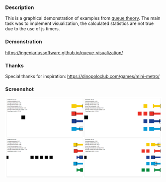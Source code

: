 ### Description

This is a graphical demonstration of examples from [queue theory](https://en.wikipedia.org/wiki/Queueing_theory). The main task was to implement visualization, the calculated statistics are not true due to the use of js timers.


### Demonstration

https://ingeniariussoftware.github.io/queue-visualization/


### Thanks

Special thanks for inspiration: https://dinopoloclub.com/games/mini-metro/


### Screenshot

![screenshot](screenshot.png)